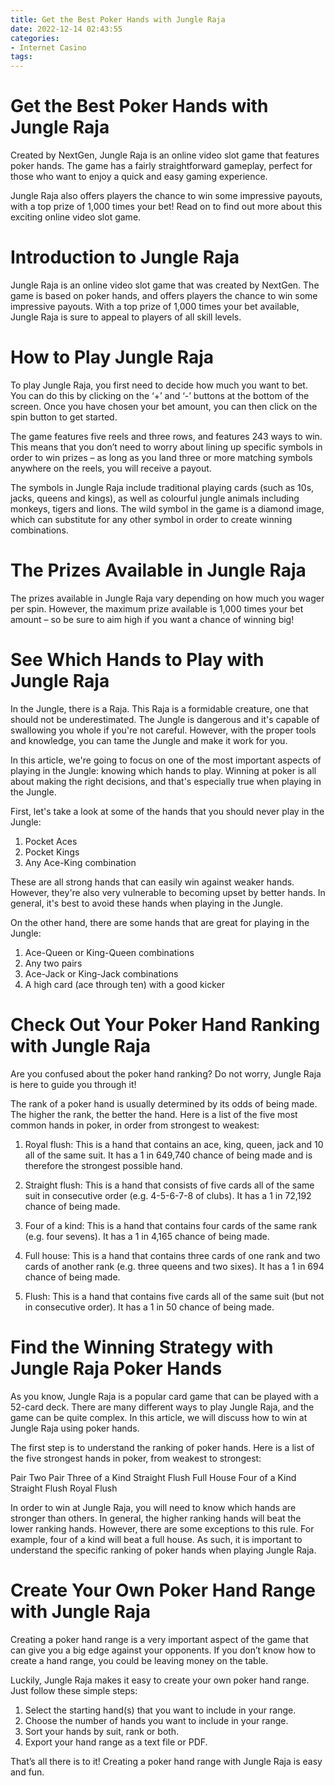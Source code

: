 ```yaml
---
title: Get the Best Poker Hands with Jungle Raja
date: 2022-12-14 02:43:55
categories:
- Internet Casino
tags:
---
```



#  Get the Best Poker Hands with Jungle Raja

Created by NextGen, Jungle Raja is an online video slot game that features poker hands. The game has a fairly straightforward gameplay, perfect for those who want to enjoy a quick and easy gaming experience.

Jungle Raja also offers players the chance to win some impressive payouts, with a top prize of 1,000 times your bet! Read on to find out more about this exciting online video slot game.

# Introduction to Jungle Raja

Jungle Raja is an online video slot game that was created by NextGen. The game is based on poker hands, and offers players the chance to win some impressive payouts. With a top prize of 1,000 times your bet available, Jungle Raja is sure to appeal to players of all skill levels.

# How to Play Jungle Raja

To play Jungle Raja, you first need to decide how much you want to bet. You can do this by clicking on the ‘+’ and ‘-’ buttons at the bottom of the screen. Once you have chosen your bet amount, you can then click on the spin button to get started.

The game features five reels and three rows, and features 243 ways to win. This means that you don’t need to worry about lining up specific symbols in order to win prizes – as long as you land three or more matching symbols anywhere on the reels, you will receive a payout.

The symbols in Jungle Raja include traditional playing cards (such as 10s, jacks, queens and kings), as well as colourful jungle animals including monkeys, tigers and lions. The wild symbol in the game is a diamond image, which can substitute for any other symbol in order to create winning combinations.

# The Prizes Available in Jungle Raja

The prizes available in Jungle Raja vary depending on how much you wager per spin. However, the maximum prize available is 1,000 times your bet amount – so be sure to aim high if you want a chance of winning big!

#  See Which Hands to Play with Jungle Raja

In the Jungle, there is a Raja. This Raja is a formidable creature, one that should not be underestimated. The Jungle is dangerous and it's capable of swallowing you whole if you're not careful. However, with the proper tools and knowledge, you can tame the Jungle and make it work for you.

In this article, we're going to focus on one of the most important aspects of playing in the Jungle: knowing which hands to play. Winning at poker is all about making the right decisions, and that's especially true when playing in the Jungle.

First, let's take a look at some of the hands that you should never play in the Jungle:

1) Pocket Aces
2) Pocket Kings
3) Any Ace-King combination

These are all strong hands that can easily win against weaker hands. However, they're also very vulnerable to becoming upset by better hands. In general, it's best to avoid these hands when playing in the Jungle.

On the other hand, there are some hands that are great for playing in the Jungle:
1) Ace-Queen or King-Queen combinations
2) Any two pairs 
3) Ace-Jack or King-Jack combinations 
4) A high card (ace through ten) with a good kicker

#  Check Out Your Poker Hand Ranking with Jungle Raja

Are you confused about the poker hand ranking? Do not worry, Jungle Raja is here to guide you through it!

The rank of a poker hand is usually determined by its odds of being made. The higher the rank, the better the hand. Here is a list of the five most common hands in poker, in order from strongest to weakest:

1. Royal flush: This is a hand that contains an ace, king, queen, jack and 10 all of the same suit. It has a 1 in 649,740 chance of being made and is therefore the strongest possible hand.

2. Straight flush: This is a hand that consists of five cards all of the same suit in consecutive order (e.g. 4-5-6-7-8 of clubs). It has a 1 in 72,192 chance of being made.

3. Four of a kind: This is a hand that contains four cards of the same rank (e.g. four sevens). It has a 1 in 4,165 chance of being made.

4. Full house: This is a hand that contains three cards of one rank and two cards of another rank (e.g. three queens and two sixes). It has a 1 in 694 chance of being made.

5. Flush: This is a hand that contains five cards all of the same suit (but not in consecutive order). It has a 1 in 50 chance of being made.

#  Find the Winning Strategy with Jungle Raja Poker Hands

As you know, Jungle Raja is a popular card game that can be played with a 52-card deck. There are many different ways to play Jungle Raja, and the game can be quite complex. In this article, we will discuss how to win at Jungle Raja using poker hands.

The first step is to understand the ranking of poker hands. Here is a list of the five strongest hands in poker, from weakest to strongest:

Pair
Two Pair
Three of a Kind
Straight
Flush
Full House
Four of a Kind
Straight Flush
Royal Flush

In order to win at Jungle Raja, you will need to know which hands are stronger than others. In general, the higher ranking hands will beat the lower ranking hands. However, there are some exceptions to this rule. For example, four of a kind will beat a full house. As such, it is important to understand the specific ranking of poker hands when playing Jungle Raja.

#  Create Your Own Poker Hand Range with Jungle Raja

Creating a poker hand range is a very important aspect of the game that can give you a big edge against your opponents. If you don’t know how to create a hand range, you could be leaving money on the table.

Luckily, Jungle Raja makes it easy to create your own poker hand range. Just follow these simple steps:

1. Select the starting hand(s) that you want to include in your range.
2. Choose the number of hands you want to include in your range.
3. Sort your hands by suit, rank or both.
4. Export your hand range as a text file or PDF.

That’s all there is to it! Creating a poker hand range with Jungle Raja is easy and fun.